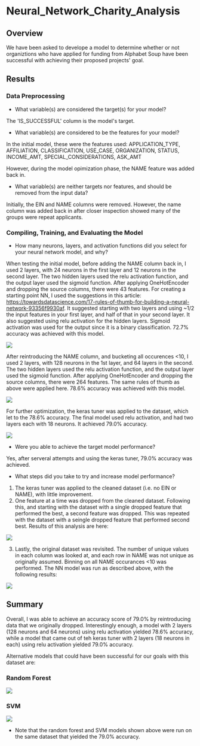# Neural_Network_Charity_Analysis

## Overview
We have been asked to develope a model to determine whether or not organiztions who have applied for funding from Alphabet Soup have been successful with achieving their proposed projects' goal.

## Results

### Data Preprocessing
- What variable(s) are considered the target(s) for your model?

The 'IS_SUCCESSFUL' column is the model's target.


- What variable(s) are considered to be the features for your model?

In the initial model, these were the features used:
APPLICATION_TYPE, AFFILIATION, CLASSIFICATION, USE_CASE, ORGANIZATION, STATUS, INCOME_AMT, SPECIAL_CONSIDERATIONS, ASK_AMT

However, during the model opimization phase, the NAME feature was added back in.



- What variable(s) are neither targets nor features, and should be removed from the input data?

Initially, the EIN and NAME columns were removed. However, the name column was added back in after closer inspection showed many of the groups were repeat applicants.

### Compiling, Training, and Evaluating the Model
- How many neurons, layers, and activation functions did you select for your neural network model, and why?

When testing the initial model, before adding the NAME column back in, I used 2 layers, with 24 neurons in the first layer and 12 neurons in the second layer. The two hidden layers used the relu activation function, and the output layer used the sigmoid function. After applying OneHotEncoder and dropping the source columns, there were 43 features. For creating a starting point NN, I used the suggestions in this article: https://towardsdatascience.com/17-rules-of-thumb-for-building-a-neural-network-93356f9930af. It suggested starting with two layers and using ~1/2 the input features in your first layer, and half of that in your second layer. It also suggested using relu activation for the hidden layers. Sigmoid activation was used for the output since it is a binary classification. 72.7% accuracy was achieved with this model.

![](https://github.com/mzabrisk/Neural_Network_Charity_Analysis/blob/61c0fff5f3d709143352aadf17c76279e5aa7ee4/images/sumary_initial_model.png)

After reintroducing the NAME column, and bucketing all occurences <10, I used 2 layers, with 128 neurons in the 1st layer, and 64 layers in the second. The two hidden layers used the relu activation function, and the output layer used the sigmoid function. After applying OneHotEncoder and dropping the source columns, there were 264 features. The same rules of thumb as above were applied here. 78.6% accuracy was achieved with this model.

![](https://github.com/mzabrisk/Neural_Network_Charity_Analysis/blob/b373998f00c1cc725d16c79c31b51702bc4566cc/images/summary_intermediate_model.png)

For further optimization, the keras tuner was applied to the dataset, which let to the 78.6% accuracy. The final model used relu activation, and had two layers each with 18 neurons. It achieved 79.0% accuracy.

![](https://github.com/mzabrisk/Neural_Network_Charity_Analysis/blob/61c0fff5f3d709143352aadf17c76279e5aa7ee4/images/sumary_final_model.png)

- Were you able to achieve the target model performance?

Yes, after serveral attempts and using the keras tuner, 79.0% accuracy was achieved.

- What steps did you take to try and increase model performance?

1. The keras tuner was applied to the cleaned dataset (i.e. no EIN or NAME), with little improvement.
2. One feature at a time was dropped from the cleaned dataset. Following this, and starting with the dataset with a single dropped feature that performed the best, a second feature was dropped. This was repeated with the dataset with a seingle dropped feature that performed second best. Results of this analysis are here:

![](https://github.com/mzabrisk/Neural_Network_Charity_Analysis/blob/61c0fff5f3d709143352aadf17c76279e5aa7ee4/images/dropped_column_df.png)

3. Lastly, the original dataset was revisited. The number of unique values in each column was looked at, and each row in NAME was not unique as originally assumed. Binning on all NAME occurances <10 was performed. The NN model was run as described above, with the following results:

![](https://github.com/mzabrisk/Neural_Network_Charity_Analysis/blob/61c0fff5f3d709143352aadf17c76279e5aa7ee4/images/final_model_results.png)


## Summary

Overall, I was able to achieve an accuracy score of 79.0% by reintroducing data that we originally dropped. Interestingly enough, a model with 2 layers (128 neurons and 64 neurons) using relu activation yielded 78.6% accuracy, while a model that came out of teh keras tuner with 2 layers (18 neurons in each) using relu activation yielded 79.0% accuracy.

Alternative models that could have been successful for our goals with this dataset are:

### Random Forest
![](https://github.com/mzabrisk/Neural_Network_Charity_Analysis/blob/61c0fff5f3d709143352aadf17c76279e5aa7ee4/images/random_forest.png)


### SVM
![](https://github.com/mzabrisk/Neural_Network_Charity_Analysis/blob/61c0fff5f3d709143352aadf17c76279e5aa7ee4/images/SVM.png)

* Note that the random forest and SVM models shown above were run on the same dataset that yielded the 79.0% accuracy.
